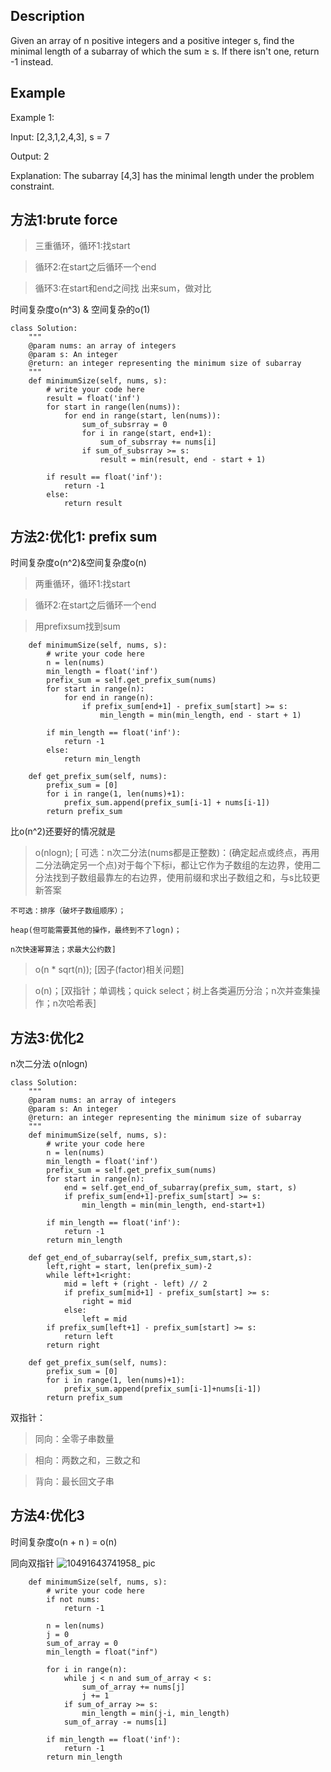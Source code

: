 ## Description
Given an array of n positive integers and a positive integer s, find the minimal length of a subarray of which the sum ≥ s. If there isn't one, return -1 instead.

## Example
Example 1:

Input: [2,3,1,2,4,3], s = 7

Output: 2

Explanation: The subarray [4,3] has the minimal length under the problem constraint.

## 方法1:brute force 

> 三重循环，循环1:找start

> 循环2:在start之后循环一个end

> 循环3:在start和end之间找 出来sum，做对比

时间复杂度o(n^3) & 空间复杂的o(1)
```
class Solution:
    """
    @param nums: an array of integers
    @param s: An integer
    @return: an integer representing the minimum size of subarray
    """
    def minimumSize(self, nums, s):
        # write your code here
        result = float('inf')
        for start in range(len(nums)):
            for end in range(start, len(nums)):
                sum_of_subsrray = 0
                for i in range(start, end+1):
                    sum_of_subsrray += nums[i]
                if sum_of_subsrray >= s:
                    result = min(result, end - start + 1)

        if result == float('inf'):
            return -1
        else:
            return result

```
## 方法2:优化1: prefix sum 
时间复杂度o(n^2)&空间复杂度o(n)

> 两重循环，循环1:找start

> 循环2:在start之后循环一个end

> 用prefixsum找到sum


```
    def minimumSize(self, nums, s):
        # write your code here
        n = len(nums)
        min_length = float('inf')
        prefix_sum = self.get_prefix_sum(nums)
        for start in range(n):
            for end in range(n):
                if prefix_sum[end+1] - prefix_sum[start] >= s:
                    min_length = min(min_length, end - start + 1)

        if min_length == float('inf'):
            return -1
        else:
            return min_length

    def get_prefix_sum(self, nums):
        prefix_sum = [0]
        for i in range(1, len(nums)+1):
            prefix_sum.append(prefix_sum[i-1] + nums[i-1])
        return prefix_sum
```

比o(n^2)还要好的情况就是 

>o(nlogn);
[
    可选：n次二分法(nums都是正整数)：(确定起点或终点，再用二分法确定另一个点)对于每个下标i，都让它作为子数组的左边界，使用二分法找到子数组最靠左的右边界，使用前缀和求出子数组之和，与s比较更新答案

    不可选：排序（破坏子数组顺序）；

    heap(但可能需要其他的操作，最终到不了logn)；

    n次快速幂算法；求最大公约数]

>o(n * sqrt(n)); [因子(factor)相关问题]

>o(n)；[双指针；单调栈；quick select；树上各类遍历分治；n次并查集操作；n次哈希表]

## 方法3:优化2
n次二分法 o(nlogn)

```
class Solution:
    """
    @param nums: an array of integers
    @param s: An integer
    @return: an integer representing the minimum size of subarray
    """
    def minimumSize(self, nums, s):
        # write your code here
        n = len(nums)
        min_length = float('inf')
        prefix_sum = self.get_prefix_sum(nums)
        for start in range(n):
            end = self.get_end_of_subarray(prefix_sum, start, s)
            if prefix_sum[end+1]-prefix_sum[start] >= s:
                min_length = min(min_length, end-start+1)
        
        if min_length == float('inf'):
            return -1
        return min_length

    def get_end_of_subarray(self, prefix_sum,start,s):
        left,right = start, len(prefix_sum)-2
        while left+1<right:
            mid = left + (right - left) // 2
            if prefix_sum[mid+1] - prefix_sum[start] >= s:
                right = mid
            else:
                left = mid
        if prefix_sum[left+1] - prefix_sum[start] >= s:
            return left
        return right

    def get_prefix_sum(self, nums):
        prefix_sum = [0]
        for i in range(1, len(nums)+1):
            prefix_sum.append(prefix_sum[i-1]+nums[i-1])
        return prefix_sum
```

双指针：

> 同向：全零子串数量

> 相向：两数之和，三数之和

> 背向：最长回文子串

## 方法4:优化3 
时间复杂度o(n + n ) = o(n)

同向双指针
![10491643741958_ pic](https://user-images.githubusercontent.com/60911066/152033181-cfe5125a-705b-4d90-b774-5bf0f97ccbd0.jpg)
```
    def minimumSize(self, nums, s):
        # write your code here
        if not nums:
            return -1

        n = len(nums)
        j = 0
        sum_of_array = 0
        min_length = float("inf")

        for i in range(n):
            while j < n and sum_of_array < s:
                sum_of_array += nums[j]
                j += 1
            if sum_of_array >= s:
                min_length = min(j-i, min_length)
            sum_of_array -= nums[i]

        if min_length == float('inf'):
            return -1
        return min_length
```
